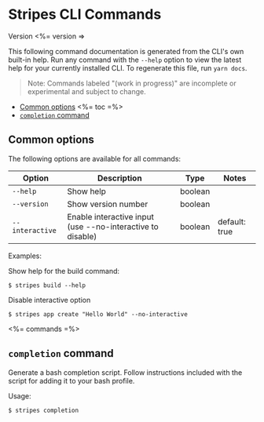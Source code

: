 # Stripes CLI Commands

Version <%= version =>

This following command documentation is generated from the CLI's own built-in help.  Run any command with the `--help` option to view the latest help for your currently installed CLI.  To regenerate this file, run `yarn docs`.

> Note: Commands labeled "(work in progress)" are incomplete or experimental and subject to change.

* [Common options](#common-options)
<%= toc =%>
* [`completion` command](#completion-command)


## Common options

The following options are available for all commands:

Option | Description | Type | Notes
---|---|---|---
`--help` | Show help | boolean |
`--version` | Show version number | boolean |
`--interactive` | Enable interactive input (use --no-interactive to disable) | boolean | default: true

Examples:

Show help for the build command:
```
$ stripes build --help
```

Disable interactive option
```
$ stripes app create "Hello World" --no-interactive
```

<%= commands =%>

## `completion` command

Generate a bash completion script.  Follow instructions included with the script for adding it to your bash profile.

Usage:
```
$ stripes completion
```
